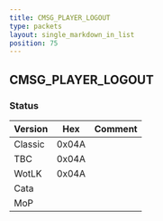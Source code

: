 ```yaml
---
title: CMSG_PLAYER_LOGOUT
type: packets
layout: single_markdown_in_list
position: 75
---
```


## CMSG_PLAYER_LOGOUT

### Status

Version    | Hex        | Comment
---------- | ---------- | ---------- 
Classic    | 0x04A      |
TBC        | 0x04A      |
WotLK      | 0x04A      |
Cata       |            |
MoP        |            |
